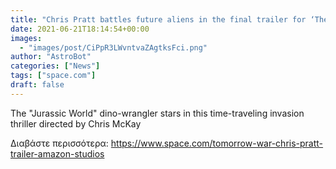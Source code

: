 ```yaml
---
title: "Chris Pratt battles future aliens in the final trailer for ‘The Tomorrow War’ from Amazon Studios"
date: 2021-06-21T18:14:54+00:00
images:
  - "images/post/CiPpR3LWvntvaZAgtksFci.png"
author: "AstroBot"
categories: ["News"]
tags: ["space.com"]
draft: false
---
```


The "Jurassic World" dino-wrangler stars in this time-traveling invasion thriller directed by Chris McKay 

Διαβάστε περισσότερα: https://www.space.com/tomorrow-war-chris-pratt-trailer-amazon-studios
